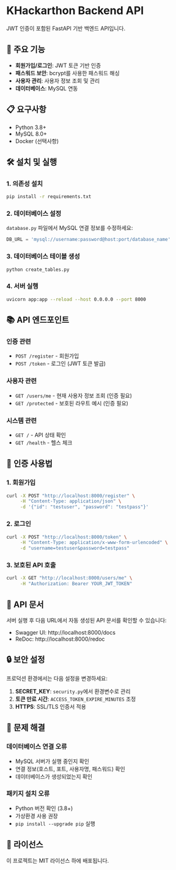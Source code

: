 # KHackarthon Backend API

JWT 인증이 포함된 FastAPI 기반 백엔드 API입니다.

## 🚀 주요 기능

- **회원가입/로그인**: JWT 토큰 기반 인증
- **패스워드 보안**: bcrypt를 사용한 패스워드 해싱
- **사용자 관리**: 사용자 정보 조회 및 관리
- **데이터베이스**: MySQL 연동

## 📋 요구사항

- Python 3.8+
- MySQL 8.0+
- Docker (선택사항)

## 🛠️ 설치 및 실행

### 1. 의존성 설치
```bash
pip install -r requirements.txt
```

### 2. 데이터베이스 설정
`database.py` 파일에서 MySQL 연결 정보를 수정하세요:
```python
DB_URL = 'mysql://username:password@host:port/database_name'
```

### 3. 데이터베이스 테이블 생성
```bash
python create_tables.py
```

### 4. 서버 실행
```bash
uvicorn app:app --reload --host 0.0.0.0 --port 8000
```

## 📚 API 엔드포인트

### 인증 관련
- `POST /register` - 회원가입
- `POST /token` - 로그인 (JWT 토큰 발급)

### 사용자 관련
- `GET /users/me` - 현재 사용자 정보 조회 (인증 필요)
- `GET /protected` - 보호된 라우트 예시 (인증 필요)

### 시스템 관련
- `GET /` - API 상태 확인
- `GET /health` - 헬스 체크

## 🔐 인증 사용법

### 1. 회원가입
```bash
curl -X POST "http://localhost:8000/register" \
     -H "Content-Type: application/json" \
     -d '{"id": "testuser", "password": "testpass"}'
```

### 2. 로그인
```bash
curl -X POST "http://localhost:8000/token" \
     -H "Content-Type: application/x-www-form-urlencoded" \
     -d "username=testuser&password=testpass"
```

### 3. 보호된 API 호출
```bash
curl -X GET "http://localhost:8000/users/me" \
     -H "Authorization: Bearer YOUR_JWT_TOKEN"
```

## 📖 API 문서

서버 실행 후 다음 URL에서 자동 생성된 API 문서를 확인할 수 있습니다:
- Swagger UI: http://localhost:8000/docs
- ReDoc: http://localhost:8000/redoc

## 🔒 보안 설정

프로덕션 환경에서는 다음 설정을 변경하세요:

1. **SECRET_KEY**: `security.py`에서 환경변수로 관리
2. **토큰 만료 시간**: `ACCESS_TOKEN_EXPIRE_MINUTES` 조정
3. **HTTPS**: SSL/TLS 인증서 적용

## 🐛 문제 해결

### 데이터베이스 연결 오류
- MySQL 서버가 실행 중인지 확인
- 연결 정보(호스트, 포트, 사용자명, 패스워드) 확인
- 데이터베이스가 생성되었는지 확인

### 패키지 설치 오류
- Python 버전 확인 (3.8+)
- 가상환경 사용 권장
- `pip install --upgrade pip` 실행

## 📝 라이선스

이 프로젝트는 MIT 라이선스 하에 배포됩니다.
